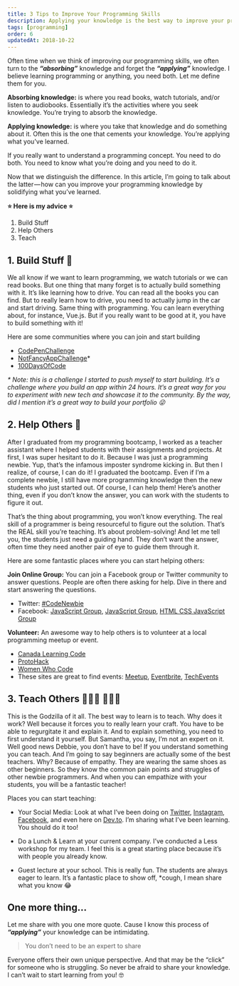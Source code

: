 ```yaml
---
title: 3 Tips to Improve Your Programming Skills
description: Applying your knowledge is the best way to improve your programming skills. Read these 3 tips that will solidify your learning...
tags: [programming]
order: 6
updatedAt: 2018-10-22
---
```


Often time when we think of improving our programming skills, we often turn to the **_“absorbing”_** knowledge and forget the **_“applying”_** knowledge. I believe learning programming or anything, you need both. Let me define them for you.

**Absorbing knowledge:** is where you read books, watch tutorials, and/or listen to audiobooks. Essentially it’s the activities where you seek knowledge. You’re trying to absorb the knowledge.

**Applying knowledge:** is where you take that knowledge and do something about it. Often this is the one that cements your knowledge. You’re applying what you've learned.

If you really want to understand a programming concept. You need to do both. You need to know what you’re doing and you need to do it.

Now that we distinguish the difference. In this article, I’m going to talk about the latter — how can you improve your programming knowledge by solidifying what you’ve learned.

**⭐️ Here is my advice ⭐️**

1. Build Stuff
2. Help Others
3. Teach

## 1. Build Stuff 🔨

We all know if we want to learn programming, we watch tutorials or we can read books. But one thing that many forget is to actually build something with it. It’s like learning how to drive. You can read all the books you can find. But to really learn how to drive, you need to actually jump in the car and start driving. Same thing with programming. You can learn everything about, for instance, Vue.js. But if you really want to be good at it, you have to build something with it!

Here are some communities where you can join and start building

- [CodePenChallenge](https://blog.codepen.io/2018/03/01/introducing-the-codepenchallenge/)
- [NotFancyAppChallenge](https://medium.com/@samanthaming/notfancyappchallenge-cc04821f72ae)\*
- [100DaysOfCode](https://www.100daysofcode.com/)

_\* Note: this is a challenge I started to push myself to start building. It’s a challenge where you build an app within 24 hours. It’s a great way for you to experiment with new tech and showcase it to the community. By the way, did I mention it’s a great way to build your portfolio 😜_

## 2. Help Others 🤝

After I graduated from my programming bootcamp, I worked as a teacher assistant where I helped students with their assignments and projects. At first, I was super hesitant to do it. Because I was just a programming newbie. Yup, that’s the infamous imposter syndrome kicking in. But then I realize, of course, I can do it! I graduated the bootcamp. Even if I’m a complete newbie, I still have more programming knowledge then the new students who just started out. Of course, I can help them! Here’s another thing, even if you don’t know the answer, you can work with the students to figure it out.

That’s the thing about programming, you won’t know everything. The real skill of a programmer is being resourceful to figure out the solution. That’s the REAL skill you’re teaching. It’s about problem-solving! And let me tell you, the students just need a guiding hand. They don’t want the answer, often time they need another pair of eye to guide them through it.

Here are some fantastic places where you can start helping others:

**Join Online Group:** You can join a Facebook group or Twitter community to answer questions. People are often there asking for help. Dive in there and start answering the questions.

- Twitter: [#CodeNewbie](https://twitter.com/CodeNewbies)
- Facebook: [JavaScript Group](https://www.facebook.com/groups/1517091958315927/), [JavaScript Group](https://www.facebook.com/groups/JavaScript.Programming/), [HTML CSS JavaScript Group](https://www.facebook.com/groups/programmershub1/)

**Volunteer:** An awesome way to help others is to volunteer at a local programming meetup or event.

- [Canada Learning Code](https://www.canadalearningcode.ca/)
- [ProtoHack](https://www.protohack.com/)
- [Women Who Code](https://www.womenwhocode.com/)
- These sites are great to find events: [Meetup](https://www.meetup.com/), [Eventbrite](https://www.eventbrite.com/), [TechEvents](https://techevents.co/)

## 3. Teach Others 👩🏻‍🏫 👨🏻‍🏫

This is the Godzilla of it all. The best way to learn is to teach. Why does it work? Well because it forces you to really learn your craft. You have to be able to regurgitate it and explain it. And to explain something, you need to first understand it yourself. But Samantha, you say, I’m not an expert on it. Well good news Debbie, you don’t have to be! If you understand something you can teach. And I’m going to say beginners are actually some of the best teachers. Why? Because of empathy. They are wearing the same shoes as other beginners. So they know the common pain points and struggles of other newbie programmers. And when you can empathize with your students, you will be a fantastic teacher!

Places you can start teaching:

- Your Social Media: Look at what I’ve been doing on [Twitter](https://twitter.com/samantha_ming), [Instagram](https://www.instagram.com/samanthaming/), [Facebook](https://www.facebook.com/hisamanthaming), and even here on [Dev.to](https://dev.to/samanthaming). I’m sharing what I’ve been learning. You should do it too!

- Do a Lunch & Learn at your current company. I’ve conducted a Less workshop for my team. I feel this is a great starting place because it’s with people you already know.

- Guest lecture at your school. This is really fun. The students are always eager to learn. It’s a fantastic place to show off, \*cough, I mean share what you know 😂

## One more thing...

Let me share with you one more quote. Cause I know this process of **_“applying”_** your knowledge can be intimidating.

> You don’t need to be an expert to share

Everyone offers their own unique perspective. And that may be the “click” for someone who is struggling. So never be afraid to share your knowledge. I can’t wait to start learning from you! 🤓

